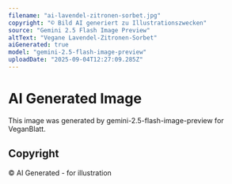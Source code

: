 ```yaml
---
filename: "ai-lavendel-zitronen-sorbet.jpg"
copyright: "© Bild AI generiert zu Illustrationszwecken"
source: "Gemini 2.5 Flash Image Preview"
altText: "Vegane Lavendel-Zitronen-Sorbet"
aiGenerated: true
model: "gemini-2.5-flash-image-preview"
uploadDate: "2025-09-04T12:27:09.285Z"
---
```


# AI Generated Image

This image was generated by gemini-2.5-flash-image-preview for VeganBlatt.

## Copyright
© AI Generated - for illustration
